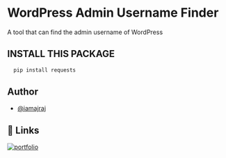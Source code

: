 
# WordPress Admin Username Finder

A tool that can find the admin username of WordPress




## INSTALL THIS PACKAGE

```bash
  pip install requests
```
## Author
- [@iamajraj](https://www.github.com/iamajraj)

  
## 🔗 Links
[![portfolio](https://img.shields.io/badge/my_portfolio-000?style=for-the-badge&logo=ko-fi&logoColor=white)](https://github.com/iamajraj/)
